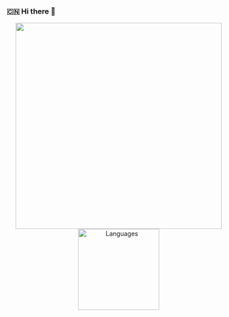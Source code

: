 ### :cn: Hi there 👋 

<a align="center" href="https://github.com/dli98">
  <p align="center">
    <img src="https://github-readme-stats.vercel.app/api?username=dli98&show_icons=true&show_icons=true&count_private=true" width="465"/>
    <img src="https://github-readme-stats.vercel.app/api/top-langs/?username=dli98&layout=compact&langs_count=10" alt="Languages" height="183">
  </p>
</a>


<!--
**dli98/dli98** is a ✨ _special_  repository because its `README.md` (this file) appears on your GitHub profile.

Here are some ideas to get you started:

- 🔭 I’m currently working on ...
- 🌱 I’m currently learning ...
- 👯 I’m looking to collaborate on ...
- 🤔 I’m looking for help with ...
- 💬 Ask me about ...
- 📫 How to reach me: ...
- 😄 Pronouns: ...
-   Fun fact: ...
-->
